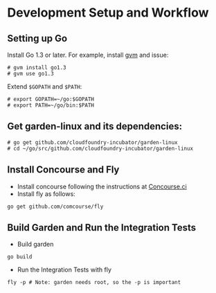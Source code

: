 # Development Setup and Workflow

## Setting up Go

Install Go 1.3 or later. For example, install [gvm](https://github.com/moovweb/gvm) and issue:
```
# gvm install go1.3
# gvm use go1.3
```

Extend `$GOPATH` and `$PATH`:
```
# export GOPATH=~/go:$GOPATH
# export PATH=~/go/bin:$PATH
```

## Get garden-linux and its dependencies:
```
# go get github.com/cloudfoundry-incubator/garden-linux
# cd ~/go/src/github.com/cloudfoundry-incubator/garden-linux
```

## Install Concourse and Fly

- Install concourse following the instructions at [Concourse.ci](http://concourse.ci)
- Install fly as follows:

```
go get github.com/comcourse/fly
```

## Build Garden and Run the Integration Tests

- Build garden

```
go build
```

- Run the Integration Tests with fly

```
fly -p # Note: garden needs root, so the -p is important
```
